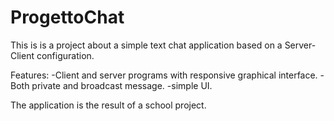 # ProgettoChat

This is is a project about a simple text chat application based on a Server-Client configuration.

Features:
-Client and server programs with responsive graphical interface.
-Both private and broadcast message.
-simple UI.

The application is the result of a school project.

